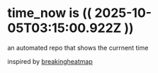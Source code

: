 # time_now is (( 2025-10-05T03:15:00.922Z ))

an automated repo that shows the currnent time

inspired by [breakingheatmap](https://github.com/breakingheatmap/breakingheatmap)